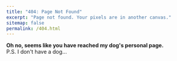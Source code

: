 ```yaml
---
title: "404: Page Not Found"
excerpt: "Page not found. Your pixels are in another canvas."
sitemap: false
permalink: /404.html
---
```


<b>Oh no, seems like you have reached my dog's personal page.</b><br>
P.S. I don't have a dog...

<script type="text/javascript">
  var GOOG_FIXURL_LANG = 'en';
  var GOOG_FIXURL_SITE = '{{ site.url }}'
</script>
<script type="text/javascript"
  src="//linkhelp.clients.google.com/tbproxy/lh/wm/fixurl.js">
</script>
